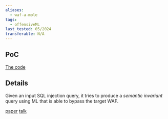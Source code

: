 ```yaml
---
aliases:
  - waf-a-mole
tags:
  - offensiveML
last_tested: 05/2024
transferable: N/A
---
```


## **PoC** 
[The code](https://github.com/AvalZ/WAF-A-MoLE)

## Details
Given an input SQL injection query, it tries to produce a _semantic invariant_ query using ML that is able to bypass the target WAF.

[paper](https://dl.acm.org/doi/abs/10.1145/3341105.3373962)
[talk](https://www.youtube.com/watch?v=YiZCHQGERWQ) 

